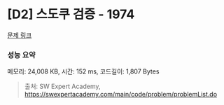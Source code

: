 # [D2] 스도쿠 검증 - 1974 

[문제 링크](https://swexpertacademy.com/main/code/problem/problemDetail.do?contestProbId=AV5Psz16AYEDFAUq) 

### 성능 요약

메모리: 24,008 KB, 시간: 152 ms, 코드길이: 1,807 Bytes



> 출처: SW Expert Academy, https://swexpertacademy.com/main/code/problem/problemList.do